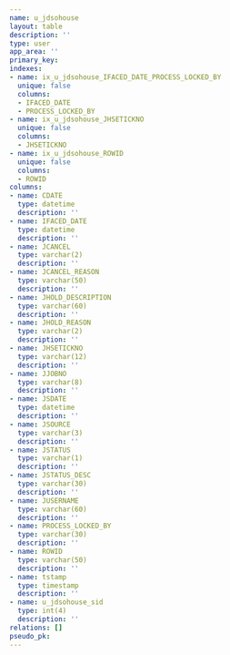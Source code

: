 ```yaml
---
name: u_jdsohouse
layout: table
description: ''
type: user
app_area: ''
primary_key: 
indexes:
- name: ix_u_jdsohouse_IFACED_DATE_PROCESS_LOCKED_BY
  unique: false
  columns:
  - IFACED_DATE
  - PROCESS_LOCKED_BY
- name: ix_u_jdsohouse_JHSETICKNO
  unique: false
  columns:
  - JHSETICKNO
- name: ix_u_jdsohouse_ROWID
  unique: false
  columns:
  - ROWID
columns:
- name: CDATE
  type: datetime
  description: ''
- name: IFACED_DATE
  type: datetime
  description: ''
- name: JCANCEL
  type: varchar(2)
  description: ''
- name: JCANCEL_REASON
  type: varchar(50)
  description: ''
- name: JHOLD_DESCRIPTION
  type: varchar(60)
  description: ''
- name: JHOLD_REASON
  type: varchar(2)
  description: ''
- name: JHSETICKNO
  type: varchar(12)
  description: ''
- name: JJOBNO
  type: varchar(8)
  description: ''
- name: JSDATE
  type: datetime
  description: ''
- name: JSOURCE
  type: varchar(3)
  description: ''
- name: JSTATUS
  type: varchar(1)
  description: ''
- name: JSTATUS_DESC
  type: varchar(30)
  description: ''
- name: JUSERNAME
  type: varchar(60)
  description: ''
- name: PROCESS_LOCKED_BY
  type: varchar(30)
  description: ''
- name: ROWID
  type: varchar(50)
  description: ''
- name: tstamp
  type: timestamp
  description: ''
- name: u_jdsohouse_sid
  type: int(4)
  description: ''
relations: []
pseudo_pk: 
---
```


